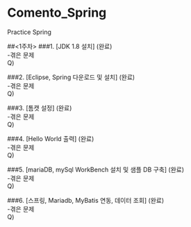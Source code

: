 # Comento_Spring
Practice Spring 
  
##<1주차>
###1. [JDK 1.8 설치] (완료)  
  -겪은 문제  
  Q)  
    
###2. [Eclipse, Spring 다운로드 및 설치] (완료)  
  -겪은 문제  
  Q)  
    
###3. [톰캣 설정] (완료)  
  -겪은 문제  
  Q)  
    
###4. [Hello World 출력] (완료)  
  -겪은 문제  
  Q)  
    
###5. [mariaDB, mySql WorkBench 설치 및 샘플 DB 구축] (완료)  
  -겪은 문제  
  Q)  
    
###6. [스프링, Mariadb, MyBatis 연동, 데이터 조회] (완료)  
  -겪은 문제  
  Q)  
  
